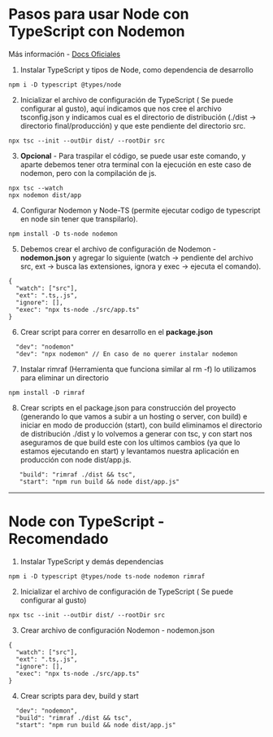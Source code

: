 # Pasos para usar Node con TypeScript con Nodemon

Más información - [Docs Oficiales](https://nodejs.org/en/learn/getting-started/nodejs-with-typescript)

1. Instalar TypeScript y tipos de Node, como dependencia de desarrollo
```
npm i -D typescript @types/node
```
2. Inicializar el archivo de configuración de TypeScript ( Se puede configurar al gusto), aquí indicamos que nos cree el archivo tsconfig.json y indicamos cual es el directorio de distribución (./dist -> directorio final/producción) y que este pendiente del directorio src.
```
npx tsc --init --outDir dist/ --rootDir src
```

3. **Opcional** - Para traspilar el código, se puede usar este comando, y aparte debemos tener otra terminal con la ejecución en este caso de nodemon, pero con la compilación de js.
```
npx tsc --watch
npx nodemon dist/app
```

4. Configurar Nodemon y Node-TS (permite ejecutar codigo de typescript en node sin tener que transpilarlo).
```
npm install -D ts-node nodemon
```
5. Debemos crear el archivo de configuración de Nodemon - **nodemon.json** y agregar lo siguiente (watch -> pendiente del archivo src, ext -> busca las extensiones, ignora y exec -> ejecuta el comando).
```
{
  "watch": ["src"],
  "ext": ".ts,.js",
  "ignore": [],
  "exec": "npx ts-node ./src/app.ts"
}
```
6. Crear script para correr en desarrollo en el **package.json**
```
  "dev": "nodemon"
  "dev": "npx nodemon" // En caso de no querer instalar nodemon
```

7. Instalar rimraf (Herramienta que funciona similar al rm -f) lo utilizamos para eliminar un directorio
```
npm install -D rimraf
```

8. Crear scripts en el package.json para construcción del proyecto (generando lo que vamos a subir a un hosting o server, con build) e iniciar en modo de producción (start), con build eliminamos el directorio de distribución ./dist y lo volvemos a generar con tsc, y con start nos aseguramos de que build este con los ultimos cambios (ya que lo estamos ejecutando en start) y levantamos nuestra aplicación en producción con node dist/app.js.
```
   "build": "rimraf ./dist && tsc",
   "start": "npm run build && node dist/app.js"
```

***

# Node con TypeScript - Recomendado

1. Instalar TypeScript y demás dependencias
```
npm i -D typescript @types/node ts-node nodemon rimraf
```

2. Inicializar el archivo de configuración de TypeScript ( Se puede configurar al gusto)
```
npx tsc --init --outDir dist/ --rootDir src
```

3. Crear archivo de configuración Nodemon - nodemon.json
```
{
  "watch": ["src"],
  "ext": ".ts,.js",
  "ignore": [],
  "exec": "npx ts-node ./src/app.ts"
}
```

4. Crear scripts para dev, build y start

```
  "dev": "nodemon",
  "build": "rimraf ./dist && tsc",
  "start": "npm run build && node dist/app.js"
```
